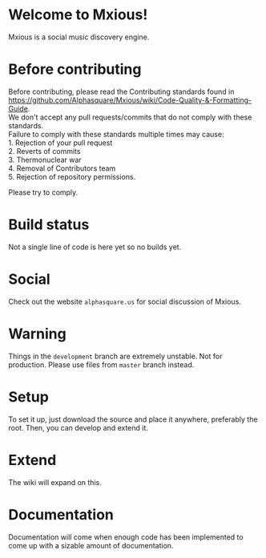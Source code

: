 Welcome to Mxious!
=================

Mxious is a social music discovery engine.

Before contributing
====================
Before contributing, please read the Contributing standards found in  
https://github.com/Alphasquare/Mxious/wiki/Code-Quality-&-Formatting-Guide.  
We don't accept any pull requests/commits that do not comply with these standards.   
Failure to comply with these standards multiple times may cause:  
	1. Rejection of your pull request   
	2. Reverts of commits   
	3. Thermonuclear war  
	4. Removal of Contributors team  
	5. Rejection of repository permissions.  
  
Please try to comply.   


Build status
===============
Not a single line of code is here yet so no builds yet.

Social
===============
Check out the website `alphasquare.us` for social discussion of Mxious.

Warning
===============

Things in the ``development`` branch are extremely unstable. Not for production. Please use files from ``master`` branch instead.

Setup
===============

To set it up, just download the source and place it anywhere, preferably the root.
Then, you can develop and extend it. 

Extend
===============
The wiki will expand on this. 

Documentation
===============

Documentation will come when enough code has been implemented to come up with a sizable amount of documentation.

